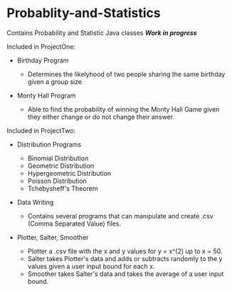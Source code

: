 # Probablity-and-Statistics
Contains Probability and Statistic Java classes ***Work in progress***

Included in ProjectOne:
- Birthday Program
    - Determines the likelyhood of two people sharing the same birthday given a group size

 - Monty Hall Program
    - Able to find the probability of winning the Monty Hall Game given they either change or do not change their answer.

Included in ProjectTwo:
 - Distribution Programs
    - Binomial Distribution
    - Geometric Distribution
    - Hypergeometric Distribution
    - Poisson Distribution
    - Tchebysheff's Theorem

 - Data Writing
    - Contains several programs that can manipulate and create .csv (Comma Separated Value) files.
 - Plotter, Salter, Smoother
    - Plotter a .csv file with the x and y values for y = x^(2) up to x = 50.
    - Salter takes Plotter's data and adds or subtracts randomly to the y values given a user input bound for each x.
    - Smoother takes Salter's data and takes the average of a user input bound.

